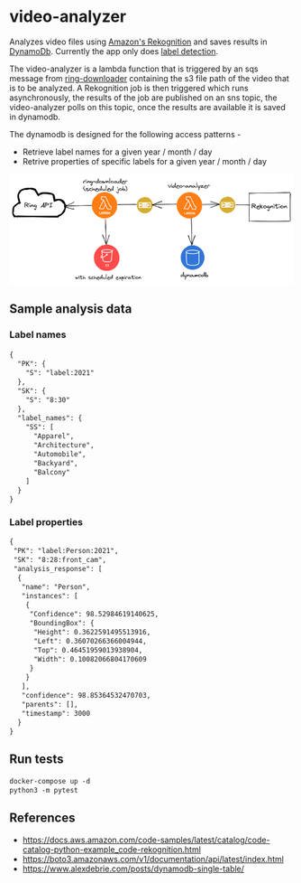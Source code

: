 # video-analyzer
Analyzes video files using [Amazon's Rekognition](https://aws.amazon.com/rekognition/) and saves results in [DynamoDb](https://aws.amazon.com/dynamodb/). Currently the app only does [label detection](https://docs.aws.amazon.com/rekognition/latest/dg/labels.html).

The video-analyzer is a lambda function that is triggered by an sqs message from [ring-downloader](https://github.com/sharathgopinath/ring-downloader) containing the s3 file path of the video that is to be analyzed. A Rekognition job is then triggered which runs asynchronously, the results of the job are published on an sns topic, the video-analyzer polls on this topic, once the results are available it is saved in dynamodb.

The dynamodb is designed for the following access patterns - 
* Retrieve label names for a given year / month / day
* Retrive properties of specific labels for a given year / month / day 

<img src=".img/architecture.png" width="700">

## Sample analysis data
### Label names
```
{
  "PK": {
    "S": "label:2021"
  },
  "SK": {
    "S": "8:30"
  },
  "label_names": {
    "SS": [
      "Apparel",
      "Architecture",
      "Automobile",
      "Backyard",
      "Balcony"
    ]
  }
}
```

### Label properties
```
{
 "PK": "label:Person:2021",
 "SK": "8:28:front_cam",
 "analysis_response": [
  {
   "name": "Person",
   "instances": [
    {
     "Confidence": 98.52984619140625,
     "BoundingBox": {
      "Height": 0.3622591495513916,
      "Left": 0.36070266366004944,
      "Top": 0.46451959013938904,
      "Width": 0.10082066804170609
     }
    }
   ],
   "confidence": 98.85364532470703,
   "parents": [],
   "timestamp": 3000
  }
}
```

## Run tests
```
docker-compose up -d
python3 -m pytest
```

## References
* https://docs.aws.amazon.com/code-samples/latest/catalog/code-catalog-python-example_code-rekognition.html
* https://boto3.amazonaws.com/v1/documentation/api/latest/index.html
* https://www.alexdebrie.com/posts/dynamodb-single-table/
